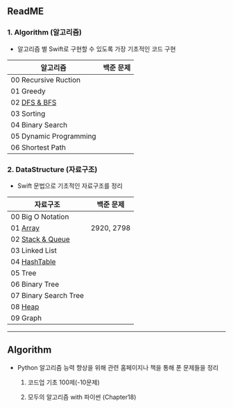 ## ReadME

### 1. Algorithm (알고리즘)

- 알고리즘 별 Swift로 구현할 수 있도록 가장 기초적인 코드 구현 

| 알고리즘                                                     | 백준 문제 |
| ------------------------------------------------------------ | --------- |
| 00 Recursive Ruction                                         |           |
| 01 Greedy                                                    |           |
| 02 [DFS & BFS](https://github.com/suhyeon4820/Algorithm/blob/master/%5BAlgorithm%5D%2002%20DFS%20%26%20BFS.md) |           |
| 03 Sorting                                                   |           |
| 04 Binary Search                                             |           |
| 05 Dynamic Programming                                       |           |
| 06 Shortest Path                                             |           |



### 2. DataStructure (자료구조)

- Swift 문법으로 기초적인 자료구조를 정리

| 자료구조                                                     | 백준 문제  |
| ------------------------------------------------------------ | ---------- |
| 00 Big O Notation                                            |            |
| 01 [Array](https://github.com/suhyeon4820/Algorithm/blob/master/%5BDataStructure%5D%2001%20Array.md) | 2920, 2798 |
| 02 [Stack & Queue](https://github.com/suhyeon4820/Algorithm/blob/master/%5BDataStructure%5D%2002%20Stack%20%26%20Queue.md) |            |
| 03 Linked List                                               |            |
| 04 [HashTable](https://github.com/suhyeon4820/Algorithm/blob/master/%5BDataStructure%5D%2004%20HashTable.md) |            |
| 05 Tree                                                      |            |
| 06 Binary Tree                                               |            |
| 07 Binary Search Tree                                        |            |
| 08 [Heap](https://github.com/suhyeon4820/Algorithm/blob/master/%5BDataStructure%5D%2008%20Heap.md) |            |
| 09 Graph                                                     |            |





---



##  Algorithm

- Python 알고리즘 능력 향상을 위해 관련 홈페이지나 책을 통해 푼 문제들을 정리

  1) 코드업 기초 100제(-10문제)

  2) 모두의 알고리즘 with 파이썬 (Chapter18)